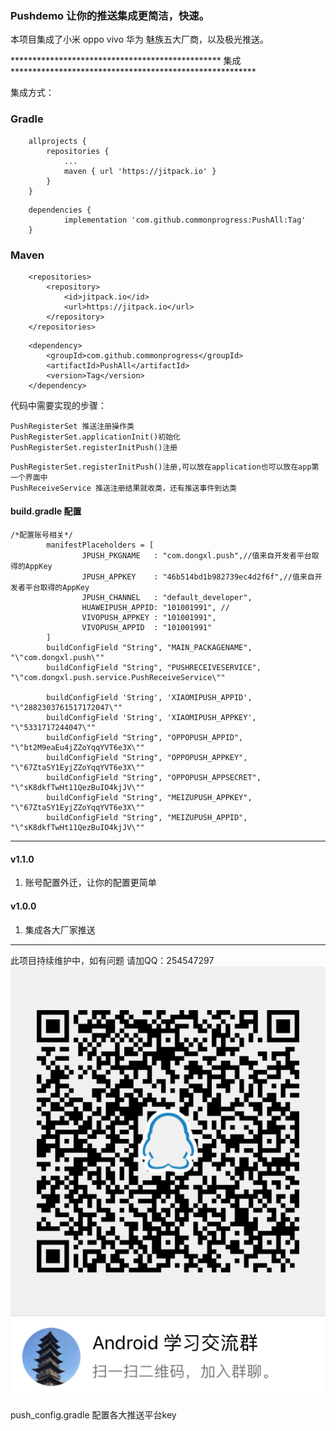 ###  Pushdemo 让你的推送集成更简洁，快速。

本项目集成了小米 oppo vivo 华为 魅族五大厂商，以及极光推送。

************************************************ 集成 ********************************************************

集成方式：

### Gradle

```
 	allprojects {
		repositories {
			...
			maven { url 'https://jitpack.io' }
		}
	}

```

```
	dependencies {
	        implementation 'com.github.commonprogress:PushAll:Tag'
	}

```
### Maven

```
	<repositories>
		<repository>
		    <id>jitpack.io</id>
		    <url>https://jitpack.io</url>
		</repository>
	</repositories>

```

```
	<dependency>
	    <groupId>com.github.commonprogress</groupId>
	    <artifactId>PushAll</artifactId>
	    <version>Tag</version>
	</dependency>

```

代码中需要实现的步骤：

```
PushRegisterSet 推送注册操作类
PushRegisterSet.applicationInit()初始化
PushRegisterSet.registerInitPush()注册

```

```
PushRegisterSet.registerInitPush()注册,可以放在application也可以放在app第一个界面中
PushReceiveService 推送注册结果就收类，还有推送事件到达类
```

#### build.gradle 配置
```
/*配置账号相关*/
        manifestPlaceholders = [
                JPUSH_PKGNAME   : "com.dongxl.push",//值来自开发者平台取得的AppKey
                JPUSH_APPKEY    : "46b514bd1b982739ec4d2f6f",//值来自开发者平台取得的AppKey
                JPUSH_CHANNEL   : "default_developer",
                HUAWEIPUSH_APPID: "101001991", //
                VIVOPUSH_APPKEY : "101001991",
                VIVOPUSH_APPID  : "101001991"
        ]
        buildConfigField "String", "MAIN_PACKAGENAME", "\"com.dongxl.push\""
        buildConfigField "String", "PUSHRECEIVESERVICE", "\"com.dongxl.push.service.PushReceiveService\""

        buildConfigField 'String', 'XIAOMIPUSH_APPID', "\"2882303761517172047\""
        buildConfigField 'String', 'XIAOMIPUSH_APPKEY', "\"5331717244047\""
        buildConfigField "String", "OPPOPUSH_APPID", "\"bt2M9eaEu4jZZoYqqYVT6e3X\""
        buildConfigField "String", "OPPOPUSH_APPKEY", "\"67ZtaSY1EyjZZoYqqYVT6e3X\""
        buildConfigField "String", "OPPOPUSH_APPSECRET", "\"sK8dkfTwHt11QezBuIO4kjJV\""
        buildConfigField "String", "MEIZUPUSH_APPKEY", "\"67ZtaSY1EyjZZoYqqYVT6e3X\""
        buildConfigField "String", "MEIZUPUSH_APPID", "\"sK8dkfTwHt11QezBuIO4kjJV\""

```

********************************************************************************************************
#### v1.1.0

1. 账号配置外迁，让你的配置更简单

#### v1.0.0

1. 集成各大厂家推送

********************************************************************************************************

此项目持续维护中，如有问题 请加QQ：254547297
![效果图1](img/C80925D365ADDABBC60EF71DE1C5B152.jpg)





push_config.gradle 配置各大推送平台key

